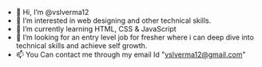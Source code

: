 - 👋 Hi, I’m @vslverma12
- 👀 I’m interested in web designing and other technical skills.
- 🌱 I’m currently learning HTML, CSS & JavaScript 
- 💞️ I’m looking for an entry level job for fresher where i can deep dive into technical skills and achieve self growth.  
- 📫 You Can contact me through my email Id "vslverma12@gmail.com"

